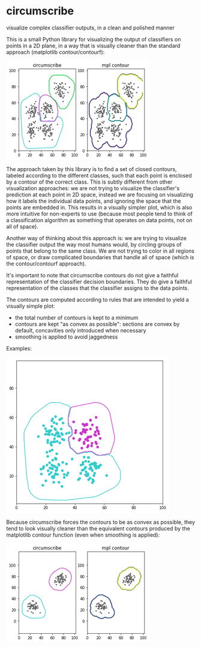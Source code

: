 # circumscribe
visualize complex classifier outputs, in a clean and polished manner

This is a small Python library for visualizing the output of classifiers on points in a 2D plane, in a way that is visually cleaner than the standard approach (matplotlib contour/contourf):

![circumscribe_vs_mpl_contour_03](figures/circumscribe_vs_mpl_contour_03.png?raw=true "circumscribe vs mpl contour plot")

The approach taken by this library is to find a set of closed contours, labeled according to the different classes, such that each point is enclosed by a contour of the correct class. This is subtly different from other visualization approaches: we are not trying to visualize the classifier's prediction at each point in 2D space, instead we are focusing on visualizing how it labels the individual data points, and ignoring the space that the points are embedded in. This results in a visually simpler plot, which is also more intuitive for non-experts to use (because most people tend to think of a classification algorithm as something that operates on data points, not on all of space).

Another way of thinking about this approach is: we are trying to visualize the classifier output the way most humans would, by circling groups of points that belong to the same class. We are not trying to color in all regions of space, or draw complicated boundaries that handle all of space (which is the contour/contourf approach).

It's important to note that circumscribe contours do not give a faithful representation of the classifier decision boundaries. They do give a faithful representation of the classes that the classifier assigns to the data points.

The contours are computed according to rules that are intended to yield a visually simple plot:

- the total number of contours is kept to a minimum
- contours are kept "as convex as possible": sections are convex by default, concavities only introduced when necessary
- smoothing is applied to avoid jaggedness

Examples:

![circumscribe_demo_nonconvex_01](figures/circumscribe_demo_nonconvex_01.png?raw=true "Example of slightly nonconvex contours")

Because circumscribe forces the contours to be as convex as possible, they tend to look visually cleaner than the equivalent contours produced by the matplotlib contour function (even when smoothing is applied):

![circumscribe_vs_mpl_contour_01](figures/circumscribe_vs_mpl_contour_01.png?raw=true "circumscribe vs mpl contour plot")
